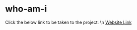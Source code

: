 # who-am-i

Click the below link to be taken to the project: \n
[Website Link](https://idalina-sachango.github.io/who-am-i/public/index.html)


